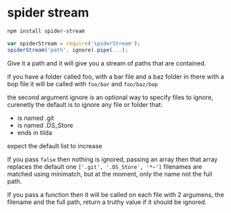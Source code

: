 spider stream
=====

```bash
npm install spider-stream
```

```js
var spiderStream = require('spiderStream');
spiderStream('path', ignore).pipe(...);
```

Give it a path and it will give you a stream of paths that are contained.

if you have a folder called foo, with a bar file and a baz folder in there with a bop file it will be called with `foo/bar` and `foo/baz/bop`

the second argument ignore is an optional way to specify files to ignore, curenetly the default is to ignore any file or folder that:

- is named .git
- is named .DS_Store
- ends in tilda

expect the default list to increase

If you pass `false` then nothing is ignored, passing an array then that array replaces the default one `['.git', '.DS_Store', '*~']` filenames are matched using minimatch, but at the moment, only the name not the full path.

If you pass a function then it will be called on each file with 2 argumens, the filename and the full path, return a truthy value if it should be ignored.
